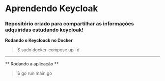 # Aprendendo Keycloak

### Repositório criado para compartilhar as informações adquiridas estudando keycloak! 

**Rodando o Keycloack no Docker**
> $ sudo docker-compose up -d

---

** Rodando a aplicação **
> $ go run main.go